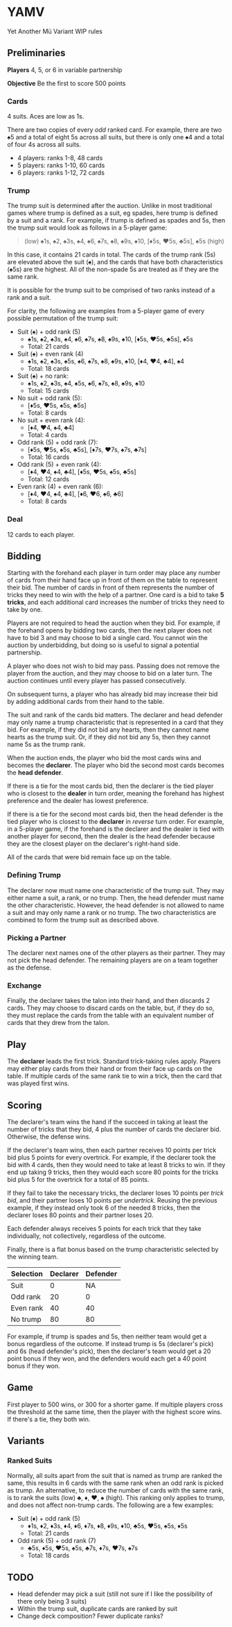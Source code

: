 # YAMV

Yet Another Mü Variant WIP rules

## Preliminaries

**Players** 4, 5, or 6 in variable partnership

**Objective** Be the first to score 500 points

### Cards

4 suits. Aces are low as 1s.

There are two copies of every *odd* ranked card. For example, there are two ♠5
and a total of eight 5s across all suits, but there is only one ♠4 and a total
of four 4s across all suits.

- 4 players: ranks 1-8, 48 cards
- 5 players: ranks 1-10, 60 cards
- 6 players: ranks 1-12, 72 cards

### Trump

The trump suit is determined after the auction. Unlike in most traditional games
where trump is defined as a suit, eg spades, here trump is defined by a suit and
a rank. For example, if trump is defined as spades and 5s, then the trump suit
would look as follows in a 5-player game:

> (low) ♠1s, ♠2, ♠3s, ♠4, ♠6, ♠7s, ♠8, ♠9s, ♠10, [♦5s, ♥5s, ♣5s], ♠5s (high)

In this case, it contains 21 cards in total. The cards of the trump rank (5s)
are elevated above the suit (♠), and the cards that have both characteristics
(♠5s) are the highest. All of the non-spade 5s are treated as if they are the
same rank.

It is possible for the trump suit to be comprised of two ranks instead of a
rank and a suit.

For clarity, the following are examples from a 5-player game of every possible
permutation of the trump suit:

- Suit (♠) + odd rank (5)
  - ♠1s, ♠2, ♠3s, ♠4, ♠6, ♠7s, ♠8, ♠9s, ♠10, [♦5s, ♥5s, ♣5s], ♠5s
  - Total: 21 cards
- Suit (♠) + even rank (4)
  - ♠1s, ♠2, ♠3s, ♠5s, ♠6, ♠7s, ♠8, ♠9s, ♠10, [♦4, ♥4, ♣4], ♠4
  - Total: 18 cards
- Suit (♠) + no rank:
  - ♠1s, ♠2, ♠3s, ♠4, ♠5s, ♠6, ♠7s, ♠8, ♠9s, ♠10
  - Total: 15 cards
- No suit + odd rank (5):
  - [♦5s, ♥5s, ♠5s, ♣5s]
  - Total: 8 cards
- No suit + even rank (4):
  - [♦4, ♥4, ♠4, ♣4]
  - Total: 4 cards
- Odd rank (5) + odd rank (7):
  - [♦5s, ♥5s, ♠5s, ♣5s], [♦7s, ♥7s, ♠7s, ♣7s]
  - Total: 16 cards
- Odd rank (5) + even rank (4):
  - [♦4, ♥4, ♠4, ♣4], [♦5s, ♥5s, ♠5s, ♣5s]
  - Total: 12 cards
- Even rank (4) + even rank (6):
  - [♦4, ♥4, ♠4, ♣4], [♦6, ♥6, ♠6, ♣6]
  - Total: 8 cards

### Deal

12 cards to each player.

## Bidding

Starting with the forehand each player in turn order may place any number of
cards from their hand face up in front of them on the table to represent their
bid. The number of cards in front of them represents the number of tricks they
need to win with the help of a partner. One card is a bid to take **5 tricks**,
and each additional card increases the number of tricks they need to take by
one.

Players are not required to head the auction when they bid. For example, if the
forehand opens by bidding two cards, then the next player does not have to bid 3
and may choose to bid a single card. You cannot win the auction by underbidding,
but doing so is useful to signal a potential partnership.

A player who does not wish to bid may pass. Passing does not remove the player
from the auction, and they may choose to bid on a later turn. The auction
continues until every player has passed consecutively.

On subsequent turns, a player who has already bid may increase their bid by
adding additional cards from their hand to the table.

The suit and rank of the cards bid matters. The declarer and head defender may
only name a trump characteristic that is represented in a card that they bid.
For example, if they did not bid any hearts, then they cannot name hearts as the
trump suit. Or, if they did not bid any 5s, then they cannot name 5s as the
trump rank.

When the auction ends, the player who bid the most cards wins and becomes the
**declarer**. The player who bid the second most cards becomes the **head
defender**.

If there is a tie for the most cards bid, then the declarer is the tied player
who is closest to the **dealer** in turn order, meaning the forehand has highest
preference and the dealer has lowest preference.

If there is a tie for the second most cards bid, then the head defender is the
tied player who is closest to the **declarer** in *reverse* turn order. For
example, in a 5-player game, if the forehand is the declarer and the dealer is
tied with another player for second, then the dealer is the head defender
because they are the closest player on the declarer's right-hand side.

All of the cards that were bid remain face up on the table.

### Defining Trump

The declarer now must name one characteristic of the trump suit. They may either
name a suit, a rank, or no trump. Then, the head defender must name the other
characteristic. However, the head defender is not allowed to name a suit and may
only name a rank or no trump. The two characteristics are combined to form the
trump suit as described above.

### Picking a Partner

The declarer next names one of the other players as their partner. They may not
pick the head defender. The remaining players are on a team together as the
defense.

### Exchange

Finally, the declarer takes the talon into their hand, and then discards 2
cards. They may choose to discard cards on the table, but, if they do so, they
must replace the cards from the table with an equivalent number of cards that
they drew from the talon.

## Play

The **declarer** leads the first trick. Standard trick-taking rules apply.
Players may either play cards from their hand or from their face up cards on the
table. If multiple cards of the same rank tie to win a trick, then the card that
was played first wins.

## Scoring

The declarer's team wins the hand if the succeed in taking at least the number
of tricks that they bid, 4 plus the number of cards the declarer bid. Otherwise,
the defense wins.

If the declarer's team wins, then each partner receives 10 points per trick bid
plus 5 points for every overtrick. For example, if the declarer took the bid
with 4 cards, then they would need to take at least 8 tricks to win. If they end
up taking 9 tricks, then they would each score 80 points for the tricks bid plus
5 for the overtrick for a total of 85 points.

If they fail to take the necessary tricks, the declarer loses 10 points per
_trick bid_, and their partner loses 10 points per _undertrick_. Reusing the
previous example, if they instead only took 6 of the needed 8 tricks, then the
declarer loses 80 points and their partner loses 20.

Each defender always receives 5 points for each trick that they take
individually, not collectively, regardless of the outcome.

Finally, there is a flat bonus based on the trump characteristic selected by the
winning team.

Selection | Declarer | Defender 
--------- | -------- | --------
Suit      | 0        | NA
Odd rank  | 20       | 0
Even rank | 40       | 40
No trump  | 80       | 80

For example, if trump is spades and 5s, then neither team would get a bonus
regardless of the outcome. If instead trump is 5s (declarer's pick) and 6s (head
defender's pick), then the declarer's team would get a 20 point bonus if they
won, and the defenders would each get a 40 point bonus if they won.

## Game

First player to 500 wins, or 300 for a shorter game. If multiple players cross
the threshold at the same time, then the player with the highest score wins. If
there's a tie, they both win.

## Variants

### Ranked Suits

Normally, all suits apart from the suit that is named as trump are ranked the
same, this results in 6 cards with the same rank when an odd rank is picked as
trump. An alternative, to reduce the number of cards with the same rank, is to
rank the suits (low) ♣, ♦, ♥, ♠ (high). This ranking only applies to trump, and
does not affect non-trump cards. The following are a few examples:

- Suit (♦) + odd rank (5)
  - ♦1s, ♦2, ♦3s, ♦4, ♦6, ♦7s, ♦8, ♦9s, ♦10, ♣5s, ♥5s, ♠5s, ♦5s
  - Total: 21 cards
- Odd rank (5) + odd rank (7)
  - ♣5s, ♦5s, ♥5s, ♠5s, ♣7s, ♦7s, ♥7s, ♠7s
  - Total: 18 cards

## TODO

- Head defender may pick a suit (still not sure if I like the possibility of
  there only being 3 suits)
- Within the trump suit, duplicate cards are ranked by suit
- Change deck composition? Fewer duplicate ranks? 
